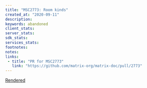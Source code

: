 ```yaml
---
title: "MSC2773: Room kinds"
created_at: "2020-09-11"
description:
keywords: abandoned
client_stats:
server_stats:
sdk_stats:
services_stats:
footnotes:
notes:
links:
 - title: "PR for MSC2773"
   link: "https://github.com/matrix-org/matrix-doc/pull/2773"
---
```

[Rendered](https://github.com/matrix-org/matrix-doc/blob/travis/msc/room-kinds/proposals/2773-room-kinds.md)

